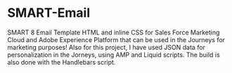 # SMART-Email
SMART 8 Email Template HTML and inline CSS for Sales Force Marketing Cloud and Adobe Experience Platform that can be used in the Journeys for marketing purposes! Also for this project, I have used JSON data for personalization in the Jorneys, using AMP and Liquid scripts. The build is also done with the Handlebars script.
